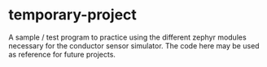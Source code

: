 # temporary-project

A sample / test program to practice using the different zephyr modules necessary for the conductor sensor simulator. 
The code here may be used as reference for future projects.

